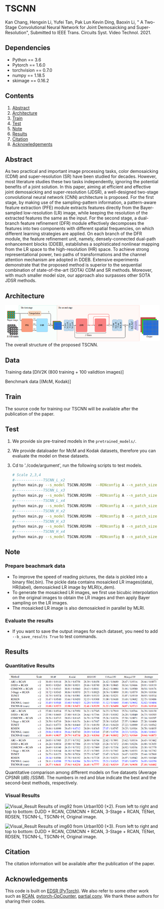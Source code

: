 # TSCNN

Kan Chang, Hengxin Li, Yufei Tan, Pak Lun Kevin Ding, Baoxin Li, " A Two-Stage Convolutional Neural Network for Joint Demosaicking and Super-Resolution", Submitted to IEEE Trans. Circuits Syst. Video Technol. 2021.

## Dependencies
* Python == 3.6
* Pytorch == 1.6.0
* torchvision == 0.7.0
* numpy == 1.18.5
* skimage == 0.16.2

## Contents
1. [Abstract](#abstract)
2. [Architecture](#architecture)
3. [Train](#train)
4. [Test](#test)
5. [Note](#note)
6. [Results](#results)
7. [Citation](#citation)
8. [Acknowledgements](#acknowledgements)

## Abstract
As two practical and important image processing tasks, color demosaicking (CDM) and super-resolution (SR) have been studied for decades. However, most literature studies these two tasks independently, ignoring the potential benefits of a joint solution. In this paper, aiming at efficient and effective joint demosaicking and super-resolution (JDSR), a well-designed two-stage convolutional neural network (CNN) architecture is proposed. For the first stage, by making use of the sampling-pattern information, a pattern-aware feature extraction (PFE) module extracts features directly from the Bayer-sampled low-resolution (LR) image, while keeping the resolution of the extracted features the same as the input. For the second stage, a dual-branch feature refinement (DFR) module effectively decomposes the features into two components with different spatial frequencies, on which different learning strategies are applied. On each branch of the DFR module, the feature refinement unit, namely, densely-connected dual-path enhancement blocks (DDEB), establishes a sophisticated nonlinear mapping from the LR space to the high-resolution (HR) space. To achieve strong representational power, two paths of transformations and the channel attention mechanism are adopted in DDEB. Extensive experiments demonstrate that the proposed method is superior to the sequential combination of state-of-the-art (SOTA) CDM and SR methods. Moreover, with much smaller model size, our approach also surpasses other SOTA JDSR methods.

## Architecture

![TSCNN](/Figs/TSCNN.png)
The overall structure of the proposed TSCNN.

## Data

Training data [DIV2K (800 training + 100 validtion images)]

Benchmark data [(McM, Kodak)]

## Train

The source code for training our TSCNN will be available after the publication of the paper.

## Test

1. We provide six pre-trained models in the `pretrained_models/`.

2. We provide dataloader for McM and Kodak datasets, therefore you can evaluate the model on these datasets.

3. Cd to './code/argument', run the following scripts to test models.

    ```bash
    # Scale 2,3,4
    #-------------TSCNN_L_x2 
    python main.py --s_model TSCNN.RDSRN  --RDNconfig A --n_patch_size 96   --dir_dataset DATA_testx2 --pre_train TSCNN_Lx2.pth --b_test_only --s_eval_dataset mcm.Mcm+kodak.Kodak
    #-------------TSCNN_L_x3 
    python main.py --s_model TSCNN.RDSRN  --RDNconfig A --n_patch_size 144  --dir_dataset DATA_testx3 --pre_train TSCNN_Lx3.pth --b_test_only --s_eval_dataset mcm.Mcm+kodak.Kodak
    #-------------TSCNN_L_x4 
    python main.py --s_model TSCNN.RDSRN  --RDNconfig A --n_patch_size 192  --dir_dataset DATA_testx4 --pre_train TSCNN_Lx4.pth --b_test_only --s_eval_dataset mcm.Mcm+kodak.Kodak
    #-------------TSCNN_H_x2 
    python main.py --s_model TSCNN.RDSRN  --RDNconfig B --n_patch_size 96   --dir_dataset DATA_testx2 --pre_train TSCNN_Hx2.pth --b_test_only --s_eval_dataset mcm.Mcm+kodak.Kodak
    #-------------TSCNN_H_x3
    python main.py --s_model TSCNN.RDSRN  --RDNconfig B --n_patch_size 144  --dir_dataset DATA_testx3 --pre_train TSCNN_Hx3.pth --b_test_only --s_eval_dataset mcm.Mcm+kodak.Kodak
    #-------------TSCNN_H_x4
    python main.py --s_model TSCNN.RDSRN  --RDNconfig B --n_patch_size 192  --dir_dataset DATA_testx4 --pre_train TSCNN_Hx4.pth --b_test_only --s_eval_dataset mcm.Mcm+kodak.Kodak

    ```


## Note
### Prepare beachmark data
* To improve the speed of reading pictures, the data is pickled into a binary file(.bin). The pickle data contains mosaicked LR images(data), HR(label), demosaicked LR image by MLRI(x_dem).
* To generate the mosaicked LR images, we first use bicubic interpolation on the original images to obtain the LR images and then apply Bayer sampling on the LR images.
* The mosaicked LR image is also demosaicked in parallel by MLRI.
### Evaluate the results
* If you want to save the output images for each dataset, you need to add `--b_save_results True` to test commands.

## Results
### Quantitative Results
![PSNR_SSIM_Lightweight](/Figs/psnr_ssim.png)
Quantitative comparison among different models on five datasets (Average CPSNR (dB) /SSIM). The numbers in red and blue indicate the best and the second-best methods, respectively.

### Visual Results

![Visual_Result](/Figs/image92_Urban100_x2.png)
Results of img92 from Urban100 (×2). From left to right and top to bottom: DJDD + RCAN, CDMCNN + RCAN, 3-Stage + RCAN, TENet, RDSEN, TSCNN-L, TSCNN-H, Original image.

![Visual_Result](/Figs/image60_Urban100_x3.png)
Results of img60 from Urban100 (×3). From left to right and top to bottom: DJDD + RCAN, CDMCNN + RCAN, 3-Stage + RCAN, TENet, RDSEN, TSCNN-L, TSCNN-H, Original image.

## Citation
The citation information will be available after the publication of the paper.

## Acknowledgements
This code is built on [EDSR (PyTorch)](https://github.com/thstkdgus35/EDSR-PyTorch). 
We also refer to some other work such as [RCAN](https://github.com/yulunzhang/RCAN), [pytorch-OpCounter](https://github.com/Lyken17/pytorch-OpCounter), [partial conv](https://github.com/NVIDIA/partialconv).
We thank these authors for sharing their codes.

